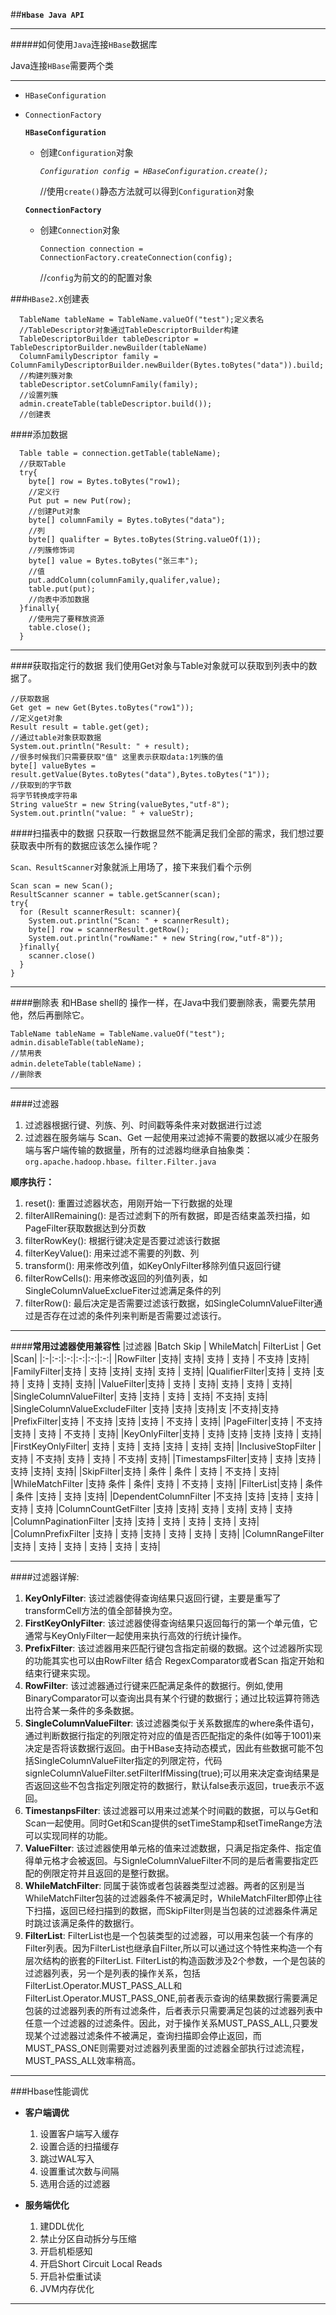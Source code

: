 ##**`Hbase Java API`**

------------------------------------------

#####如何使用`Java`连接`HBase`数据库

Java连接`HBase`需要两个类

--------------------------------------------------

* `HBaseConfiguration`

* `ConnectionFactory`

  **`HBaseConfiguration`**

  * 创建`Configuration`对象

    *`Configuration config = HBaseConfiguration.create();`*

    //使用`create()`静态方法就可以得到`Configuration`对象

  **`ConnectionFactory`**

  * 创建`Connection`对象

    `Connection connection = ConnectionFactory.createConnection(config);`

    //`config`为前文的的配置对象

###`HBase2.X`创建表

  ```
    TableName tableName = TableName.valueOf("test");定义表名
    //TableDescriptor对象通过TableDescriptorBuilder构建
    TableDescriptorBuilder tableDescriptor = TableDescriptorBuilder.newBuilder(tableName)
    ColumnFamilyDescriptor family = ColumnFamilyDescriptorBuilder.newBuilder(Bytes.toBytes("data")).build;
    //构建列簇对象
    tableDescriptor.setColumnFamily(family);
    //设置列簇
    admin.createTable(tableDescriptor.build());
    //创建表
  ```

####添加数据

```
  Table table = connection.getTable(tableName);
  //获取Table
  try{
    byte[] row = Bytes.toBytes("row1);
    //定义行
    Put put = new Put(row);
    //创建Put对象
    byte[] columnFamily = Bytes.toBytes("data");
    //列
    byte[] qualifter = Bytes.toBytes(String.valueOf(1));
    //列簇修饰词
    byte[] value = Bytes.toBytes("张三丰");
    //值
    put.addColumn(columnFamily,qualifer,value);
    table.put(put);
    //向表中添加数据
  }finally{
    //使用完了要释放资源
    table.close();
  }
```

----
####获取指定行的数据
我们使用Get对象与Table对象就可以获取到列表中的数据了。
```
//获取数据
Get get = new Get(Bytes.toBytes("row1"));
//定义get对象
Result result = table.get(get);
//通过table对象获取数据
System.out.println("Result: " + result);
//很多时候我们只需要获取"值" 这里表示获取data:1列簇的值
byte[] valueBytes = result.getValue(Bytes.toBytes("data"),Bytes.toBytes("1"));
//获取到的字节数
将字节转换成字符串
String valueStr = new String(valueBytes,"utf-8");
System.out.println("value: " + valueStr);

```

####扫描表中的数据
只获取一行数据显然不能满足我们全部的需求，我们想过要获取表中所有的数据应该怎么操作呢？

`Scan、ResultScanner`对象就派上用场了，接下来我们看个示例
```
Scan scan = new Scan();
ResultScanner scanner = table.getScanner(scan);
try{
  for (Result scannerResult: scanner){
    System.out.println("Scan: " + scannerResult);
    byte[] row = scannerResult.getRow();
    System.out.println("rowName:" + new String(row,"utf-8"));
  }finally{
    scanner.close()
  }
}
```

-----
####删除表
和HBase shell的 操作一样，在Java中我们要删除表，需要先禁用他，然后再删除它。

```
TableName tableName = TableName.valueOf("test");
admin.disableTable(tableName);
//禁用表
admin.deleteTable(tableName)；
//删除表
```
----

####过滤器

   1. 过滤器根据行键、列族、列、时间戳等条件来对数据进行过滤
   2. 过滤器在服务端与 Scan、Get 一起使用来过滤掉不需要的数据以减少在服务端与客户端传输的数据量，所有的过滤器均继承自抽象类：
   `org.apache.hadoop.hbase。filter.Filter.java`

   **顺序执行：**

   1. reset(): 重置过滤器状态，用刚开始一下行数据的处理
   2. filterAllRemaining(): 是否过滤剩下的所有数据，即是否结束盖茨扫描，如PageFilter获取数据达到分页数
   3. filterRowKey(): 根据行键决定是否要过滤该行数据
   4. filterKeyValue(): 用来过滤不需要的列数、列
   5. transform(): 用来修改列值，如KeyOnlyFilter移除列值只返回行键
   6. filterRowCells(): 用来修改返回的列值列表，如SingleColumnValueExclueFiter过滤满足条件的列
   7. filterRow(): 最后决定是否需要过滤该行数据，如SingleColumnValueFilter通过是否存在过滤的条件列来判断是否需要过滤该行。

---
####**常用过滤器使用兼容性**
|过滤器 |Batch Skip | WhileMatch| FilterList | Get |Scan|
|:-|:-:|:-:|:-:|:-:|:-:|
|RowFilter |支持|  支持|  支持 | 支持 | 不支持  |支持|
|FamilyFilter|支持 | 支持  |支持|  支持|  支持 | 支持|
|QualifierFilter|支持 | 支持  |支持 | 支持 | 支持|  支持|
|ValueFilter|支持 | 支持 | 支持|  支持 | 支持 | 支持|
|SingleColumnValueFilter| 支持  |支持 | 支持 | 支持| 不支持| 支持|
|SingleColumnValueExcludeFilter |支持 |支持 |支持|支 |不支持|支持
|PrefixFilter|支持 | 不支持 |支持  |支持 | 不支持 | 支持|
|PageFilter|支持 | 不支持 |支持 | 支持 | 不支持 | 支持|
|KeyOnlyFilter|支持 | 支持  |支持  |支持  |支持 | 支持|
|FirstKeyOnlyFilter| 支持 | 支持 | 支持  |支持 | 支持|  支持|
|InclusiveStopFilter |支持 | 不支持| 支持 | 支持 | 不支持|  支持|
|TimestampsFilter|支持 | 支持  |支持 | 支持  |支持|  支持|
|SkipFilter|支持 | 条件 | 条件 | 支持 | 不支持 | 支持|
|WhileMatchFilter |支持  条件 | 条件|  支持 | 不支持 | 支持|
|FilterList|支持 | 条件 | 条件  |支持 | 支持  |支持|
|DependentColumnFilter |不支持 |支持  |支持 | 支持 | 支持 | 支持
|ColumnCountGetFilter |支持  |支持|  支持 | 支持|  支持 | 支持
|ColumnPaginationFilter |支持  |支持 | 支持 | 支持 | 支持 | 支持|
|ColumnPrefixFilter |支持 | 支持  |支持 | 支持 | 支持 | 支持|
|ColumnRangeFilter |支持 | 支持 | 支持 | 支持 | 支持 | 支持|

-----
####过滤器详解:

1. **KeyOnlyFilter**: 该过滤器使得查询结果只返回行键，主要是重写了transformCell方法的值全部替换为空。
2. **FirstKeyOnlyFilter**: 该过滤器使得查询结果只返回每行的第一个单元值，它通常与KeyOnlyFilter一起使用来执行高效的行统计操作。
3. **PrefixFilter**: 该过滤器用来匹配行键包含指定前缀的数据。这个过滤器所实现的功能其实也可以由RowFilter 结合 RegexComparator或者Scan 指定开始和结束行键来实现。
4. **RowFilter**: 该过滤器通过行键来匹配满足条件的数据行。例如,使用BinaryComparator可以查询出具有某个行键的数据行；通过比较运算符筛选出符合某一条件的多条数据。
5. **SingleColumnValueFilter**: 该过滤器类似于关系数据库的where条件语句，通过判断数据行指定的列限定符对应的值是否匹配指定的条件(如等于1001)来决定是否将该数据行返回。由于HBase支持动态模式，因此有些数据可能不包括SingleColumnValueFilter指定的列限定符，代码signleColumnValueFilter.setFilterIfMissing(true);可以用来决定查询结果是否返回这些不包含指定列限定符的数据行，默认false表示返回，true表示不返回。
6. **TimestanpsFilter**: 该过滤器可以用来过滤某个时间戳的数据，可以与Get和Scan一起使用。同时Get和Scan提供的setTimeStamp和setTimeRange方法可以实现同样的功能。
7. **ValueFilter**: 该过滤器使用单元格的值来过滤数据，只满足指定条件、指定值得单元格才会被返回。与SignleColumnValueFilter不同的是后者需要指定匹配的例限定符并且返回的是整行数据。
8. **WhileMatchFilter**: 同属于装饰或者包装器类型过滤器。两者的区别是当WhileMatchFilter包装的过滤器条件不被满足时，WhileMatchFilter即停止往下扫描，返回已经扫描到的数据，而SkipFilter则是当包装的过滤器条件满足时跳过该满足条件的数据行。
9. **FilterList**: FilterList也是一个包装类型的过滤器，可以用来包装一个有序的Filter列表。因为FilterList也继承自Filter,所以可以通过这个特性来构造一个有层次结构的嵌套的FilterList.
FilterList的构造函数涉及2个参数，一个是包装的过滤器列表，另一个是列表的操作关系，包括FilterList.Operator.MUST_PASS_ALL和FilterList.Operator.MUST_PASS_ONE,前者表示查询的结果数据行需要满足包装的过滤器列表的所有过滤条件，后者表示只需要满足包装的过滤器列表中任意一个过滤器的过滤条件。因此，对于操作关系MUST_PASS_ALL,只要发现某个过滤器过滤条件不被满足，查询扫描即会停止返回，而MUST_PASS_ONE则需要对过滤器列表里面的过滤器全部执行过滤流程，MUST_PASS_ALL效率稍高。

----

###Hbase性能调优
* **客户端调优**
  1. 设置客户端写入缓存
  2. 设置合适的扫描缓存
  3. 跳过WAL写入
  4. 设置重试次数与间隔
  5. 选用合适的过滤器

* **服务端优化**
  1. 建DDL优化
  2. 禁止分区自动拆分与压缩
  3. 开启机柜感知
  4. 开启Short Circuit Local Reads
  5. 开启补偿重试读
  6. JVM内存优化

---

